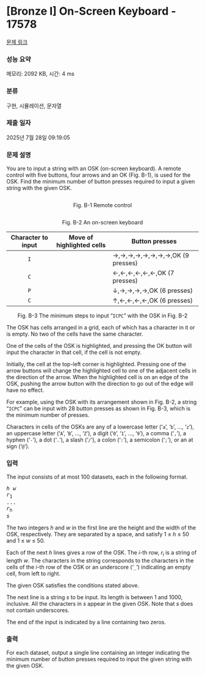 # [Bronze I] On-Screen Keyboard - 17578 

[문제 링크](https://www.acmicpc.net/problem/17578) 

### 성능 요약

메모리: 2092 KB, 시간: 4 ms

### 분류

구현, 시뮬레이션, 문자열

### 제출 일자

2025년 7월 28일 09:19:05

### 문제 설명

<p>You are to input a string with an OSK (on-screen keyboard). A remote control with five buttons, four arrows and an OK (Fig. B-1), is used for the OSK. Find the minimum number of button presses required to input a given string with the given OSK.</p>

<p style="text-align: center;"><img alt="" src=""></p>

<p style="text-align: center;">Fig. B-1 Remote control</p>

<p style="text-align: center;"><img alt="" src=""></p>

<p style="text-align: center;">Fig. B-2 An on-screen keyboard</p>

<table class="table table-bordered table-center-70">
	<thead>
		<tr>
			<th>Character to input</th>
			<th>Move of highlighted cells</th>
			<th>Button presses</th>
		</tr>
	</thead>
	<tbody>
		<tr>
			<td align="center"><code>I</code></td>
			<td><img alt="" src=""></td>
			<td>→,→,→,→,→,→,→,→,OK (9 presses)</td>
		</tr>
		<tr>
			<td align="center"><code>C</code></td>
			<td><img alt="" src=""></td>
			<td>←,←,←,←,←,←,OK (7 presses)</td>
		</tr>
		<tr>
			<td align="center"><code>P</code></td>
			<td><img alt="" src=""></td>
			<td>↓,→,→,→,→,OK (6 presses)</td>
		</tr>
		<tr>
			<td align="center"><code>C</code></td>
			<td><img alt="" src=""></td>
			<td>↑,←,←,←,←,OK (6 presses)</td>
		</tr>
	</tbody>
</table>

<p style="text-align: center;">Fig. B-3 The minimum steps to input “<code>ICPC</code>” with the OSK in Fig. B-2</p>

<p>The OSK has cells arranged in a grid, each of which has a character in it or is empty. No two of the cells have the same character.</p>

<p>One of the cells of the OSK is highlighted, and pressing the OK button will input the character in that cell, if the cell is not empty.</p>

<p>Initially, the cell at the top-left corner is highlighted. Pressing one of the arrow buttons will change the highlighted cell to one of the adjacent cells in the direction of the arrow. When the highlighted cell is on an edge of the OSK, pushing the arrow button with the direction to go out of the edge will have no effect.</p>

<p>For example, using the OSK with its arrangement shown in Fig. B-2, a string “<code>ICPC</code>” can be input with 28 button presses as shown in Fig. B-3, which is the minimum number of presses.</p>

<p>Characters in cells of the OSKs are any of a lowercase letter (‘<code>a</code>’, ‘<code>b</code>’, ..., ‘<code>z</code>’), an uppercase letter (‘<code>A</code>’, ‘<code>B</code>’, ..., ‘<code>Z</code>’), a digit (‘<code>0</code>’, ‘<code>1</code>’, ..., ‘<code>9</code>’), a comma (‘<code>,</code>’), a hyphen (‘<code>-</code>’), a dot (‘<code>.</code>’), a slash (‘<code>/</code>’), a colon (‘<code>:</code>’), a semicolon (‘<code>;</code>’), or an at sign (‘<code>@</code>’).</p>

### 입력 

 <p>The input consists of at most 100 datasets, each in the following format.</p>

<pre><i>h w</i>
<i>r</i><sub>1</sub>
...
<i>r</i><sub>h</sub>
<i>s</i>
</pre>

<p>The two integers <i>h</i> and <i>w</i> in the first line are the height and the width of the OSK, respectively. They are separated by a space, and satisfy 1 ≤ <i>h</i> ≤ 50 and 1 ≤ <i>w</i> ≤ 50.</p>

<p>Each of the next <i>h</i> lines gives a row of the OSK. The <i>i</i>-th row, <i>r</i><sub>i</sub> is a string of length <i>w</i>. The characters in the string corresponds to the characters in the cells of the <i>i</i>-th row of the OSK or an underscore (‘<code>_</code>’) indicating an empty cell, from left to right.</p>

<p>The given OSK satisfies the conditions stated above.</p>

<p>The next line is a string <i>s</i> to be input. Its length is between 1 and 1000, inclusive. All the characters in <i>s</i> appear in the given OSK. Note that <i>s</i> does not contain underscores.</p>

<p>The end of the input is indicated by a line containing two zeros.</p>

### 출력 

 <p>For each dataset, output a single line containing an integer indicating the minimum number of button presses required to input the given string with the given OSK.</p>

